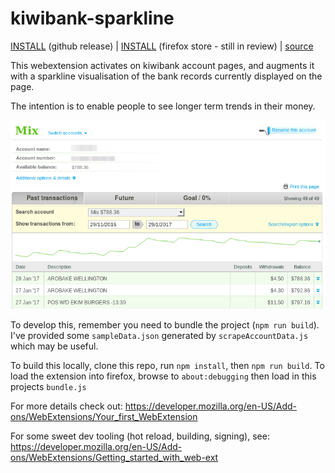 # kiwibank-sparkline

[INSTALL](https://github.com/mixmix/kiwibank-sparkline/releases/download/v1.1.0/kiwibank_sparkline-1.1-an.fx.xpi) (github release) | [INSTALL](https://addons.mozilla.org/en-US/firefox/addon/kiwibank-sparkline/) (firefox store - still in review) | [source](https://github.com/mixmix/kiwibank-sparkline)

This webextension activates on kiwibank account pages, and augments it with a sparkline visualisation of the bank records currently displayed on the page.

The intention is to enable people to see longer term trends in their money.

![](./assets/screenshot2.png)

To develop this, remember you need to bundle the project (`npm run build`).
I've provided some `sampleData.json` generated by `scrapeAccountData.js` which may be useful.

To build this locally, clone this repo, run `npm install`, then `npm run build`.
To load the extension into firefox, browse to `about:debugging` then load in this projects `bundle.js`

For more details check out: https://developer.mozilla.org/en-US/Add-ons/WebExtensions/Your_first_WebExtension

For some sweet dev tooling (hot reload, building, signing), see: https://developer.mozilla.org/en-US/Add-ons/WebExtensions/Getting_started_with_web-ext

